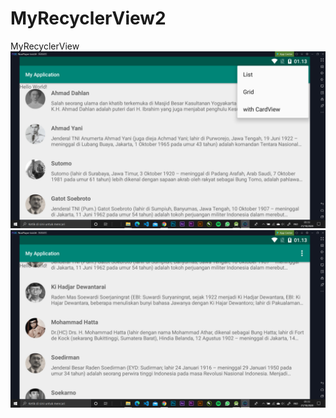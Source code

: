 # MyRecyclerView2
MyRecyclerView
![alt text](https://github.com/ManggalaKZ/MyRecyclerView2/blob/master/Screenshot%20(446).png)
![alt text](https://github.com/ManggalaKZ/MyRecyclerView2/blob/master/Screenshot%20(447).png)
